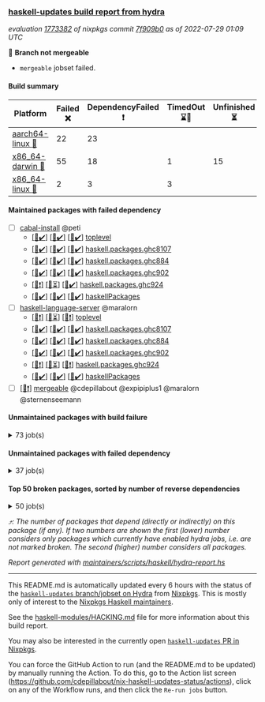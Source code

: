 ### [haskell-updates build report from hydra](https://hydra.nixos.org/jobset/nixpkgs/haskell-updates)
*evaluation [1773382](https://hydra.nixos.org/eval/1773382) of nixpkgs commit [7f909b0](https://github.com/NixOS/nixpkgs/commits/7f909b041b9c149d9b029ae2e9a0c5e2a01412df) as of 2022-07-29 01:09 UTC*

:red_circle: **Branch not mergeable**
  * `mergeable` jobset failed.

#### Build summary

 | Platform | Failed :x: | DependencyFailed :heavy_exclamation_mark: | TimedOut :hourglass::no_entry_sign: | Unfinished :hourglass_flowing_sand: | Success :heavy_check_mark: | 
 | --- | --- | --- | --- | --- | --- | 
 | [aarch64-linux :iphone:](https://hydra.nixos.org/eval/1773382?filter=.aarch64-linux) | 22 | 23 |  |  | 6335 | 
 | [x86_64-darwin :apple:](https://hydra.nixos.org/eval/1773382?filter=.x86_64-darwin) | 55 | 18 | 1 | 15 | 6246 | 
 | [x86_64-linux :penguin:](https://hydra.nixos.org/eval/1773382?filter=.x86_64-linux) | 2 | 3 | 3 |  | 6407 | 
#### Maintained packages with failed dependency
- [ ] [cabal-install](https://hydra.nixos.org/eval/1773382?filter=cabal-install) @peti
  - [[:iphone::heavy_check_mark:]](https://hydra.nixos.org/build/185565222) [[:apple::heavy_check_mark:]](https://hydra.nixos.org/build/185565026) [[:penguin::heavy_check_mark:]](https://hydra.nixos.org/build/185564111) [toplevel](https://hydra.nixos.org/eval/1773382?filter=cabal-install)
  - [[:iphone::heavy_check_mark:]](https://hydra.nixos.org/build/185558342) [[:apple::heavy_check_mark:]](https://hydra.nixos.org/build/185560465) [[:penguin::heavy_check_mark:]](https://hydra.nixos.org/build/185563273) [haskell.packages.ghc8107](https://hydra.nixos.org/eval/1773382?filter=haskell.packages.ghc8107.cabal-install)
  - [[:iphone::heavy_check_mark:]](https://hydra.nixos.org/build/185561842) [[:apple::heavy_check_mark:]](https://hydra.nixos.org/build/185566015) [[:penguin::heavy_check_mark:]](https://hydra.nixos.org/build/185556657) [haskell.packages.ghc884](https://hydra.nixos.org/eval/1773382?filter=haskell.packages.ghc884.cabal-install)
  - [[:iphone::heavy_check_mark:]](https://hydra.nixos.org/build/185567289) [[:apple::heavy_check_mark:]](https://hydra.nixos.org/build/185555947) [[:penguin::heavy_check_mark:]](https://hydra.nixos.org/build/185561410) [haskell.packages.ghc902](https://hydra.nixos.org/eval/1773382?filter=haskell.packages.ghc902.cabal-install)
  - [[:iphone::heavy_exclamation_mark:]](https://hydra.nixos.org/build/185724757) [[:apple::hourglass_flowing_sand:]](https://hydra.nixos.org/build/185724804) [[:penguin::heavy_check_mark:]](https://hydra.nixos.org/build/185724788) [haskell.packages.ghc924](https://hydra.nixos.org/eval/1773382?filter=haskell.packages.ghc924.cabal-install)
  - [[:iphone::heavy_check_mark:]](https://hydra.nixos.org/build/185564701) [[:apple::heavy_check_mark:]](https://hydra.nixos.org/build/185566914) [[:penguin::heavy_check_mark:]](https://hydra.nixos.org/build/185565643) [haskellPackages](https://hydra.nixos.org/eval/1773382?filter=haskellPackages.cabal-install)
- [ ] [haskell-language-server](https://hydra.nixos.org/eval/1773382?filter=haskell-language-server) @maralorn
  - [[:iphone::heavy_exclamation_mark:]](https://hydra.nixos.org/build/185724789) [[:apple::hourglass_flowing_sand:]](https://hydra.nixos.org/build/185724805) [[:penguin::heavy_exclamation_mark:]](https://hydra.nixos.org/build/185724783) [toplevel](https://hydra.nixos.org/eval/1773382?filter=haskell-language-server)
  - [[:iphone::heavy_check_mark:]](https://hydra.nixos.org/build/185553226) [[:apple::heavy_check_mark:]](https://hydra.nixos.org/build/185569814) [[:penguin::heavy_check_mark:]](https://hydra.nixos.org/build/185564425) [haskell.packages.ghc8107](https://hydra.nixos.org/eval/1773382?filter=haskell.packages.ghc8107.haskell-language-server)
  - [[:iphone::heavy_check_mark:]](https://hydra.nixos.org/build/185555703) [[:apple::heavy_check_mark:]](https://hydra.nixos.org/build/185553884) [[:penguin::heavy_check_mark:]](https://hydra.nixos.org/build/185557709) [haskell.packages.ghc884](https://hydra.nixos.org/eval/1773382?filter=haskell.packages.ghc884.haskell-language-server)
  - [[:iphone::heavy_check_mark:]](https://hydra.nixos.org/build/185555121) [[:apple::heavy_check_mark:]](https://hydra.nixos.org/build/185558060) [[:penguin::heavy_check_mark:]](https://hydra.nixos.org/build/185565707) [haskell.packages.ghc902](https://hydra.nixos.org/eval/1773382?filter=haskell.packages.ghc902.haskell-language-server)
  - [[:iphone::heavy_exclamation_mark:]](https://hydra.nixos.org/build/185724772) [[:apple::hourglass_flowing_sand:]](https://hydra.nixos.org/build/185724806) [[:penguin::heavy_exclamation_mark:]](https://hydra.nixos.org/build/185724796) [haskell.packages.ghc924](https://hydra.nixos.org/eval/1773382?filter=haskell.packages.ghc924.haskell-language-server)
  - [[:iphone::heavy_check_mark:]](https://hydra.nixos.org/build/185553011) [[:apple::heavy_check_mark:]](https://hydra.nixos.org/build/185568485) [[:penguin::heavy_check_mark:]](https://hydra.nixos.org/build/185561964) [haskellPackages](https://hydra.nixos.org/eval/1773382?filter=haskellPackages.haskell-language-server)
- [ ] [[:penguin::heavy_exclamation_mark:]](https://hydra.nixos.org/build/185724811) [mergeable](https://hydra.nixos.org/eval/1773382?filter=mergeable) @cdepillabout @expipiplus1 @maralorn @sternenseemann
#### Unmaintained packages with build failure
<details><summary>73 job(s) </summary>

- [ ] [[:iphone::heavy_check_mark:]](https://hydra.nixos.org/build/185567434) [[:apple::x:]](https://hydra.nixos.org/build/185552865) [[:penguin::heavy_check_mark:]](https://hydra.nixos.org/build/185553286) [haskellPackages.di-core](https://hydra.nixos.org/eval/1773382?filter=haskellPackages.di-core)  :arrow_heading_up: 8 | 11
- [ ] [[:iphone::x:]](https://hydra.nixos.org/build/185555722) [[:apple::heavy_check_mark:]](https://hydra.nixos.org/build/185570154) [[:penguin::heavy_check_mark:]](https://hydra.nixos.org/build/185558675) [haskellPackages.OrderedBits](https://hydra.nixos.org/eval/1773382?filter=haskellPackages.OrderedBits)  :arrow_heading_up: 5 | 36
- [ ] [[:iphone::heavy_check_mark:]](https://hydra.nixos.org/build/185556998) [[:apple::x:]](https://hydra.nixos.org/build/185561118) [[:penguin::heavy_check_mark:]](https://hydra.nixos.org/build/185562840) [haskellPackages.zip](https://hydra.nixos.org/eval/1773382?filter=haskellPackages.zip)  :arrow_heading_up: 5 | 11
- [ ] [[:iphone::x:]](https://hydra.nixos.org/build/185553165) [[:apple::heavy_check_mark:]](https://hydra.nixos.org/build/185558974) [[:penguin::heavy_check_mark:]](https://hydra.nixos.org/build/185561452) [haskellPackages.hw-json-simd](https://hydra.nixos.org/eval/1773382?filter=haskellPackages.hw-json-simd)  :arrow_heading_up: 2 | 8
- [ ] [[:iphone::x:]](https://hydra.nixos.org/build/185571293) [[:apple::heavy_check_mark:]](https://hydra.nixos.org/build/185568891) [[:penguin::heavy_check_mark:]](https://hydra.nixos.org/build/185558088) [haskellPackages.hw-simd](https://hydra.nixos.org/eval/1773382?filter=haskellPackages.hw-simd)  :arrow_heading_up: 2 | 8
- [ ] [[:iphone::x:]](https://hydra.nixos.org/build/185558642) [[:apple::heavy_check_mark:]](https://hydra.nixos.org/build/185562499) [[:penguin::heavy_check_mark:]](https://hydra.nixos.org/build/185553900) [haskellPackages.quic](https://hydra.nixos.org/eval/1773382?filter=haskellPackages.quic)  :arrow_heading_up: 2 | 2
- [ ] [[:iphone::x:]](https://hydra.nixos.org/build/185561074) [[:apple::heavy_check_mark:]](https://hydra.nixos.org/build/185568511) [[:penguin::heavy_check_mark:]](https://hydra.nixos.org/build/185559473) [haskellPackages.freetype2](https://hydra.nixos.org/eval/1773382?filter=haskellPackages.freetype2)  :arrow_heading_up: 1 | 8
- [ ] [[:iphone::x:]](https://hydra.nixos.org/build/185569967) [[:apple::heavy_check_mark:]](https://hydra.nixos.org/build/185567070) [[:penguin::heavy_check_mark:]](https://hydra.nixos.org/build/185554509) [haskellPackages.long-double](https://hydra.nixos.org/eval/1773382?filter=haskellPackages.long-double)  :arrow_heading_up: 1 | 2
- [ ] [[:iphone::x:]](https://hydra.nixos.org/build/185570447) [[:apple::x:]](https://hydra.nixos.org/build/185570698) [[:penguin::heavy_check_mark:]](https://hydra.nixos.org/build/185556099) [haskellPackages.easytensor](https://hydra.nixos.org/eval/1773382?filter=haskellPackages.easytensor)  :arrow_heading_up: 1 | 1
- [ ] [[:iphone::x:]](https://hydra.nixos.org/build/185560281) [[:apple::heavy_check_mark:]](https://hydra.nixos.org/build/185556375) [[:penguin::heavy_check_mark:]](https://hydra.nixos.org/build/185560287) [haskellPackages.nlopt-haskell](https://hydra.nixos.org/eval/1773382?filter=haskellPackages.nlopt-haskell)  :arrow_heading_up: 1 | 1
- [ ] [[:iphone::x:]](https://hydra.nixos.org/build/185559688) [[:apple::heavy_check_mark:]](https://hydra.nixos.org/build/185563733) [[:penguin::heavy_check_mark:]](https://hydra.nixos.org/build/185564754) [haskellPackages.swisstable](https://hydra.nixos.org/eval/1773382?filter=haskellPackages.swisstable)  :arrow_heading_up: 1 | 1
- [ ] [[:iphone::x:]](https://hydra.nixos.org/build/185557020) [[:apple::heavy_check_mark:]](https://hydra.nixos.org/build/185560407) [[:penguin::heavy_check_mark:]](https://hydra.nixos.org/build/185559016) [haskellPackages.unicode-properties](https://hydra.nixos.org/eval/1773382?filter=haskellPackages.unicode-properties)  :arrow_heading_up: 1 | 1
- [ ] [[:iphone::x:]](https://hydra.nixos.org/build/185560503) [[:apple::x:]](https://hydra.nixos.org/build/185556290) [[:penguin::x:]](https://hydra.nixos.org/build/185554155) [haskellPackages.uniform-fileio](https://hydra.nixos.org/eval/1773382?filter=haskellPackages.uniform-fileio)  :arrow_heading_up: 1 | 1
- [ ] [[:iphone::x:]](https://hydra.nixos.org/build/185565977) [[:apple::heavy_check_mark:]](https://hydra.nixos.org/build/185556051) [[:penguin::heavy_check_mark:]](https://hydra.nixos.org/build/185565256) [haskellPackages.flatparse](https://hydra.nixos.org/eval/1773382?filter=haskellPackages.flatparse)  :arrow_heading_up: 0 | 7
- [ ] [[:iphone::heavy_check_mark:]](https://hydra.nixos.org/build/185555185) [[:apple::x:]](https://hydra.nixos.org/build/185563218) [[:penguin::heavy_check_mark:]](https://hydra.nixos.org/build/185563606) [haskellPackages.PyF](https://hydra.nixos.org/eval/1773382?filter=haskellPackages.PyF)  :arrow_heading_up: 0 | 4
- [ ] [[:iphone::heavy_check_mark:]](https://hydra.nixos.org/build/185558662) [[:apple::x:]](https://hydra.nixos.org/build/185558268) [[:penguin::heavy_check_mark:]](https://hydra.nixos.org/build/185571286) [haskellPackages.hmidi](https://hydra.nixos.org/eval/1773382?filter=haskellPackages.hmidi)  :arrow_heading_up: 0 | 4
- [ ] [[:iphone::heavy_check_mark:]](https://hydra.nixos.org/build/185570870) [[:apple::x:]](https://hydra.nixos.org/build/185556733) [[:penguin::heavy_check_mark:]](https://hydra.nixos.org/build/185555207) [haskellPackages.wai-middleware-metrics](https://hydra.nixos.org/eval/1773382?filter=haskellPackages.wai-middleware-metrics)  :arrow_heading_up: 0 | 3
- [ ] [[:iphone::heavy_check_mark:]](https://hydra.nixos.org/build/185555023) [[:apple::x:]](https://hydra.nixos.org/build/185559010) [[:penguin::heavy_check_mark:]](https://hydra.nixos.org/build/185556734) [haskellPackages.posix-socket](https://hydra.nixos.org/eval/1773382?filter=haskellPackages.posix-socket)  :arrow_heading_up: 0 | 2
- [ ] [[:iphone::heavy_check_mark:]](https://hydra.nixos.org/build/185564528) [[:apple::x:]](https://hydra.nixos.org/build/185567193) [[:penguin::heavy_check_mark:]](https://hydra.nixos.org/build/185563172) [haskellPackages.gi-gdkx11](https://hydra.nixos.org/eval/1773382?filter=haskellPackages.gi-gdkx11)  :arrow_heading_up: 0 | 1
- [ ] [[:iphone::x:]](https://hydra.nixos.org/build/185570722) [[:apple::x:]](https://hydra.nixos.org/build/185559744) [[:penguin::x:]](https://hydra.nixos.org/build/185571424) [haskellPackages.gi-pangocairo](https://hydra.nixos.org/eval/1773382?filter=haskellPackages.gi-pangocairo)  :arrow_heading_up: 0 | 1
- [ ] [[:iphone::heavy_check_mark:]](https://hydra.nixos.org/build/185555894) [[:apple::x:]](https://hydra.nixos.org/build/185558652) [[:penguin::heavy_check_mark:]](https://hydra.nixos.org/build/185557347) [haskellPackages.hamid](https://hydra.nixos.org/eval/1773382?filter=haskellPackages.hamid)  :arrow_heading_up: 0 | 1
- [ ] [[:iphone::heavy_check_mark:]](https://hydra.nixos.org/build/185562738) [[:apple::x:]](https://hydra.nixos.org/build/185565159) [[:penguin::heavy_check_mark:]](https://hydra.nixos.org/build/185559651) [haskellPackages.hmatrix-morpheus](https://hydra.nixos.org/eval/1773382?filter=haskellPackages.hmatrix-morpheus)  :arrow_heading_up: 0 | 1
- [ ] [[:iphone::heavy_check_mark:]](https://hydra.nixos.org/build/185564818) [[:apple::x:]](https://hydra.nixos.org/build/185555538) [[:penguin::heavy_check_mark:]](https://hydra.nixos.org/build/185561828) [haskellPackages.huckleberry](https://hydra.nixos.org/eval/1773382?filter=haskellPackages.huckleberry)  :arrow_heading_up: 0 | 1
- [ ] [[:iphone::heavy_check_mark:]](https://hydra.nixos.org/build/185558526) [[:apple::x:]](https://hydra.nixos.org/build/185562798) [[:penguin::heavy_check_mark:]](https://hydra.nixos.org/build/185566813) [haskellPackages.openal-ffi](https://hydra.nixos.org/eval/1773382?filter=haskellPackages.openal-ffi)  :arrow_heading_up: 0 | 1
- [ ] [[:iphone::x:]](https://hydra.nixos.org/build/185552960) [[:apple::heavy_check_mark:]](https://hydra.nixos.org/build/185569464) [[:penguin::heavy_check_mark:]](https://hydra.nixos.org/build/185571579) [haskellPackages.picosat](https://hydra.nixos.org/eval/1773382?filter=haskellPackages.picosat)  :arrow_heading_up: 0 | 1
- [ ] [[:iphone::heavy_check_mark:]](https://hydra.nixos.org/build/185554469) [[:apple::x:]](https://hydra.nixos.org/build/185566542) [[:penguin::heavy_check_mark:]](https://hydra.nixos.org/build/185570436) [haskellPackages.select](https://hydra.nixos.org/eval/1773382?filter=haskellPackages.select)  :arrow_heading_up: 0 | 1
- [ ] [[:iphone::heavy_check_mark:]](https://hydra.nixos.org/build/185558820) [[:apple::x:]](https://hydra.nixos.org/build/185558735) [[:penguin::heavy_check_mark:]](https://hydra.nixos.org/build/185557865) [haskellPackages.sysinfo](https://hydra.nixos.org/eval/1773382?filter=haskellPackages.sysinfo)  :arrow_heading_up: 0 | 1
- [ ] [[:iphone::heavy_check_mark:]](https://hydra.nixos.org/build/185562422) [[:apple::x:]](https://hydra.nixos.org/build/185571142) [[:penguin::heavy_check_mark:]](https://hydra.nixos.org/build/185558453) [haskellPackages.FractalArt](https://hydra.nixos.org/eval/1773382?filter=haskellPackages.FractalArt) 
- [ ] [[:iphone::x:]](https://hydra.nixos.org/build/185570426) [[:apple::heavy_check_mark:]](https://hydra.nixos.org/build/185560525) [[:penguin::heavy_check_mark:]](https://hydra.nixos.org/build/185554226) [haskellPackages.HsASA](https://hydra.nixos.org/eval/1773382?filter=haskellPackages.HsASA) 
- [ ] [[:iphone::heavy_check_mark:]](https://hydra.nixos.org/build/185559891) [[:apple::x:]](https://hydra.nixos.org/build/185565885) [[:penguin::heavy_check_mark:]](https://hydra.nixos.org/build/185564730) [haskellPackages.chiphunk](https://hydra.nixos.org/eval/1773382?filter=haskellPackages.chiphunk) 
- [ ] [[:iphone::x:]](https://hydra.nixos.org/build/185559914) [[:apple::heavy_check_mark:]](https://hydra.nixos.org/build/185560458) [[:penguin::heavy_check_mark:]](https://hydra.nixos.org/build/185552809) [haskellPackages.comfort-fftw](https://hydra.nixos.org/eval/1773382?filter=haskellPackages.comfort-fftw) 
- [ ] [[:iphone::heavy_check_mark:]](https://hydra.nixos.org/build/185564855) [[:apple::x:]](https://hydra.nixos.org/build/185552364) [[:penguin::heavy_check_mark:]](https://hydra.nixos.org/build/185556108) [haskellPackages.diskhash](https://hydra.nixos.org/eval/1773382?filter=haskellPackages.diskhash) 
- [ ] [[:iphone::heavy_check_mark:]](https://hydra.nixos.org/build/185564725) [[:apple::x:]](https://hydra.nixos.org/build/185558243) [[:penguin::heavy_check_mark:]](https://hydra.nixos.org/build/185561746) [haskellPackages.epub-tools](https://hydra.nixos.org/eval/1773382?filter=haskellPackages.epub-tools) 
- [ ] [[:iphone::heavy_check_mark:]](https://hydra.nixos.org/build/185558211) [[:apple::x:]](https://hydra.nixos.org/build/185554698) [[:penguin::heavy_check_mark:]](https://hydra.nixos.org/build/185562235) [haskellPackages.fudgets](https://hydra.nixos.org/eval/1773382?filter=haskellPackages.fudgets) 
- [ ] [[:iphone::heavy_check_mark:]](https://hydra.nixos.org/build/185560049) [[:apple::x:]](https://hydra.nixos.org/build/185571066) [[:penguin::heavy_check_mark:]](https://hydra.nixos.org/build/185568561) [haskellPackages.gerrit](https://hydra.nixos.org/eval/1773382?filter=haskellPackages.gerrit) 
- [ ] [[:iphone::heavy_check_mark:]](https://hydra.nixos.org/build/185567652) [[:apple::x:]](https://hydra.nixos.org/build/185552642) [[:penguin::heavy_check_mark:]](https://hydra.nixos.org/build/185563758) [haskellPackages.ghc-gc-hook](https://hydra.nixos.org/eval/1773382?filter=haskellPackages.ghc-gc-hook) 
- [ ] [[:apple::x:]](https://hydra.nixos.org/build/185556113) [haskellPackages.gi-gtkosxapplication](https://hydra.nixos.org/eval/1773382?filter=haskellPackages.gi-gtkosxapplication) 
- [ ] [[:iphone::x:]](https://hydra.nixos.org/build/185562186) [[:penguin::heavy_check_mark:]](https://hydra.nixos.org/build/185566192) [haskellPackages.gnome-keyring](https://hydra.nixos.org/eval/1773382?filter=haskellPackages.gnome-keyring) 
- [ ] [[:apple::x:]](https://hydra.nixos.org/build/185570863) [haskellPackages.gtk-mac-integration](https://hydra.nixos.org/eval/1773382?filter=haskellPackages.gtk-mac-integration) 
- [ ] [[:iphone::heavy_check_mark:]](https://hydra.nixos.org/build/185554198) [[:apple::x:]](https://hydra.nixos.org/build/185564896) [[:penguin::heavy_check_mark:]](https://hydra.nixos.org/build/185567334) [haskellPackages.gtk-traymanager](https://hydra.nixos.org/eval/1773382?filter=haskellPackages.gtk-traymanager) 
- [ ] [[:apple::x:]](https://hydra.nixos.org/build/185570193) [haskellPackages.gtk3-mac-integration](https://hydra.nixos.org/eval/1773382?filter=haskellPackages.gtk3-mac-integration) 
- [ ] [[:iphone::heavy_check_mark:]](https://hydra.nixos.org/build/185561936) [[:apple::x:]](https://hydra.nixos.org/build/185571824) [[:penguin::heavy_check_mark:]](https://hydra.nixos.org/build/185553005) [haskellPackages.hid](https://hydra.nixos.org/eval/1773382?filter=haskellPackages.hid) 
- [ ] [[:iphone::heavy_check_mark:]](https://hydra.nixos.org/build/185571845) [[:apple::x:]](https://hydra.nixos.org/build/185561234) [[:penguin::heavy_check_mark:]](https://hydra.nixos.org/build/185571575) [haskellPackages.highlight](https://hydra.nixos.org/eval/1773382?filter=haskellPackages.highlight) 
- [ ] [[:iphone::heavy_check_mark:]](https://hydra.nixos.org/build/185555054) [[:apple::x:]](https://hydra.nixos.org/build/185571183) [[:penguin::heavy_check_mark:]](https://hydra.nixos.org/build/185569712) [haskellPackages.hinotify-conduit](https://hydra.nixos.org/eval/1773382?filter=haskellPackages.hinotify-conduit) 
- [ ] [[:iphone::heavy_check_mark:]](https://hydra.nixos.org/build/185561712) [[:apple::x:]](https://hydra.nixos.org/build/185565157) [[:penguin::heavy_check_mark:]](https://hydra.nixos.org/build/185566120) [haskellPackages.hsshellscript](https://hydra.nixos.org/eval/1773382?filter=haskellPackages.hsshellscript) 
- [ ] [[:iphone::heavy_check_mark:]](https://hydra.nixos.org/build/185563271) [[:apple::x:]](https://hydra.nixos.org/build/185561529) [[:penguin::heavy_check_mark:]](https://hydra.nixos.org/build/185563479) [haskellPackages.hssourceinfo](https://hydra.nixos.org/eval/1773382?filter=haskellPackages.hssourceinfo) 
- [ ] [[:iphone::heavy_check_mark:]](https://hydra.nixos.org/build/185556947) [[:apple::x:]](https://hydra.nixos.org/build/185560405) [[:penguin::heavy_check_mark:]](https://hydra.nixos.org/build/185562094) [haskellPackages.interprocess](https://hydra.nixos.org/eval/1773382?filter=haskellPackages.interprocess) 
- [ ] [[:iphone::heavy_check_mark:]](https://hydra.nixos.org/build/185555619) [[:apple::x:]](https://hydra.nixos.org/build/185552933) [[:penguin::heavy_check_mark:]](https://hydra.nixos.org/build/185553831) [haskellPackages.ipcvar](https://hydra.nixos.org/eval/1773382?filter=haskellPackages.ipcvar) 
- [ ] [[:iphone::x:]](https://hydra.nixos.org/build/185566154) [[:apple::heavy_check_mark:]](https://hydra.nixos.org/build/185569028) [[:penguin::heavy_check_mark:]](https://hydra.nixos.org/build/185571739) [haskellPackages.jammittools](https://hydra.nixos.org/eval/1773382?filter=haskellPackages.jammittools) 
- [ ] [[:apple::x:]](https://hydra.nixos.org/build/185562486) [haskellPackages.kqueue](https://hydra.nixos.org/eval/1773382?filter=haskellPackages.kqueue) 
- [ ] [[:iphone::heavy_check_mark:]](https://hydra.nixos.org/build/185558514) [[:apple::x:]](https://hydra.nixos.org/build/185561768) [[:penguin::heavy_check_mark:]](https://hydra.nixos.org/build/185559311) [haskellPackages.linux-framebuffer](https://hydra.nixos.org/eval/1773382?filter=haskellPackages.linux-framebuffer) 
- [ ] [[:iphone::heavy_check_mark:]](https://hydra.nixos.org/build/185552498) [[:apple::x:]](https://hydra.nixos.org/build/185566129) [[:penguin::heavy_check_mark:]](https://hydra.nixos.org/build/185560892) [haskellPackages.mediawiki2latex](https://hydra.nixos.org/eval/1773382?filter=haskellPackages.mediawiki2latex) 
- [ ] [[:iphone::heavy_check_mark:]](https://hydra.nixos.org/build/185570025) [[:apple::x:]](https://hydra.nixos.org/build/185563946) [[:penguin::heavy_check_mark:]](https://hydra.nixos.org/build/185555878) [haskellPackages.memfd](https://hydra.nixos.org/eval/1773382?filter=haskellPackages.memfd) 
- [ ] [[:iphone::heavy_check_mark:]](https://hydra.nixos.org/build/185558059) [[:apple::x:]](https://hydra.nixos.org/build/185559437) [[:penguin::heavy_check_mark:]](https://hydra.nixos.org/build/185558131) [haskellPackages.mercury-api](https://hydra.nixos.org/eval/1773382?filter=haskellPackages.mercury-api) 
- [ ] [[:iphone::heavy_check_mark:]](https://hydra.nixos.org/build/185561700) [[:apple::x:]](https://hydra.nixos.org/build/185562887) [[:penguin::heavy_check_mark:]](https://hydra.nixos.org/build/185553857) [haskellPackages.nano-cryptr](https://hydra.nixos.org/eval/1773382?filter=haskellPackages.nano-cryptr) 
- [ ] [[:iphone::heavy_check_mark:]](https://hydra.nixos.org/build/185567769) [[:apple::x:]](https://hydra.nixos.org/build/185567339) [[:penguin::heavy_check_mark:]](https://hydra.nixos.org/build/185558628) [haskellPackages.persistent-pagination](https://hydra.nixos.org/eval/1773382?filter=haskellPackages.persistent-pagination) 
- [ ] [[:iphone::heavy_check_mark:]](https://hydra.nixos.org/build/185557984) [[:apple::x:]](https://hydra.nixos.org/build/185566274) [[:penguin::heavy_check_mark:]](https://hydra.nixos.org/build/185571353) [haskellPackages.phatsort](https://hydra.nixos.org/eval/1773382?filter=haskellPackages.phatsort) 
- [ ] [[:iphone::heavy_check_mark:]](https://hydra.nixos.org/build/185563937) [[:apple::x:]](https://hydra.nixos.org/build/185562447) [[:penguin::heavy_check_mark:]](https://hydra.nixos.org/build/185559904) [haskellPackages.ping-wrapper](https://hydra.nixos.org/eval/1773382?filter=haskellPackages.ping-wrapper) 
- [ ] [[:iphone::heavy_check_mark:]](https://hydra.nixos.org/build/185568425) [[:apple::x:]](https://hydra.nixos.org/build/185566317) [[:penguin::heavy_check_mark:]](https://hydra.nixos.org/build/185557260) [haskellPackages.posix-timer](https://hydra.nixos.org/eval/1773382?filter=haskellPackages.posix-timer) 
- [ ] [[:iphone::heavy_check_mark:]](https://hydra.nixos.org/build/185559530) [[:apple::x:]](https://hydra.nixos.org/build/185566539) [[:penguin::heavy_check_mark:]](https://hydra.nixos.org/build/185558199) [haskellPackages.pthread](https://hydra.nixos.org/eval/1773382?filter=haskellPackages.pthread) 
- [ ] [[:iphone::heavy_check_mark:]](https://hydra.nixos.org/build/185555233) [[:apple::x:]](https://hydra.nixos.org/build/185553272) [[:penguin::heavy_check_mark:]](https://hydra.nixos.org/build/185557013) [haskellPackages.reserve](https://hydra.nixos.org/eval/1773382?filter=haskellPackages.reserve) 
- [ ] [[:iphone::x:]](https://hydra.nixos.org/build/185557498) [[:apple::heavy_check_mark:]](https://hydra.nixos.org/build/185565086) [[:penguin::heavy_check_mark:]](https://hydra.nixos.org/build/185565402) [haskellPackages.risc386](https://hydra.nixos.org/eval/1773382?filter=haskellPackages.risc386) 
- [ ] [[:iphone::heavy_check_mark:]](https://hydra.nixos.org/build/185555965) [[:apple::x:]](https://hydra.nixos.org/build/185558822) [[:penguin::heavy_check_mark:]](https://hydra.nixos.org/build/185569939) [haskellPackages.sfml-audio](https://hydra.nixos.org/eval/1773382?filter=haskellPackages.sfml-audio) 
- [ ] [[:iphone::heavy_check_mark:]](https://hydra.nixos.org/build/185561840) [[:apple::x:]](https://hydra.nixos.org/build/185559219) [[:penguin::heavy_check_mark:]](https://hydra.nixos.org/build/185568716) [haskellPackages.shared-memory](https://hydra.nixos.org/eval/1773382?filter=haskellPackages.shared-memory) 
- [ ] [[:iphone::heavy_check_mark:]](https://hydra.nixos.org/build/185559069) [[:apple::x:]](https://hydra.nixos.org/build/185558193) [[:penguin::hourglass::no_entry_sign:]](https://hydra.nixos.org/build/185552802) [haskellPackages.skews](https://hydra.nixos.org/eval/1773382?filter=haskellPackages.skews) 
- [ ] [[:iphone::x:]](https://hydra.nixos.org/build/185563264) [[:apple::x:]](https://hydra.nixos.org/build/185554942) [[:penguin::heavy_check_mark:]](https://hydra.nixos.org/build/185558737) [haskellPackages.slugify](https://hydra.nixos.org/eval/1773382?filter=haskellPackages.slugify) 
- [ ] [[:iphone::heavy_check_mark:]](https://hydra.nixos.org/build/185554617) [[:apple::x:]](https://hydra.nixos.org/build/185563898) [[:penguin::heavy_check_mark:]](https://hydra.nixos.org/build/185561488) [haskellPackages.tailfile-hinotify](https://hydra.nixos.org/eval/1773382?filter=haskellPackages.tailfile-hinotify) 
- [ ] [[:iphone::x:]](https://hydra.nixos.org/build/185563089) [[:apple::heavy_check_mark:]](https://hydra.nixos.org/build/185552452) [[:penguin::heavy_check_mark:]](https://hydra.nixos.org/build/185556608) [haskellPackages.wiringPi](https://hydra.nixos.org/eval/1773382?filter=haskellPackages.wiringPi) 
- [ ] [[:iphone::x:]](https://hydra.nixos.org/build/185553356) [[:apple::heavy_check_mark:]](https://hydra.nixos.org/build/185564638) [[:penguin::heavy_check_mark:]](https://hydra.nixos.org/build/185555735) [haskellPackages.x86-64bit](https://hydra.nixos.org/eval/1773382?filter=haskellPackages.x86-64bit) 
- [ ] [[:iphone::heavy_check_mark:]](https://hydra.nixos.org/build/185568894) [[:apple::x:]](https://hydra.nixos.org/build/185561810) [[:penguin::heavy_check_mark:]](https://hydra.nixos.org/build/185556211) [haskellPackages.xmonad-utils](https://hydra.nixos.org/eval/1773382?filter=haskellPackages.xmonad-utils) 
- [ ] [[:iphone::heavy_check_mark:]](https://hydra.nixos.org/build/185558157) [[:apple::x:]](https://hydra.nixos.org/build/185557032) [[:penguin::heavy_check_mark:]](https://hydra.nixos.org/build/185559758) [haskellPackages.yoga](https://hydra.nixos.org/eval/1773382?filter=haskellPackages.yoga) 
- [ ] [[:iphone::heavy_check_mark:]](https://hydra.nixos.org/build/185560233) [[:apple::x:]](https://hydra.nixos.org/build/185557720) [[:penguin::heavy_check_mark:]](https://hydra.nixos.org/build/185562551) [haskellPackages.zot](https://hydra.nixos.org/eval/1773382?filter=haskellPackages.zot) 
- [ ] [[:iphone::heavy_check_mark:]](https://hydra.nixos.org/build/185567165) [[:apple::x:]](https://hydra.nixos.org/build/185557621) [[:penguin::heavy_check_mark:]](https://hydra.nixos.org/build/185553430) [haskellPackages.zxcvbn-c](https://hydra.nixos.org/eval/1773382?filter=haskellPackages.zxcvbn-c) 
</details>

#### Unmaintained packages with failed dependency
<details><summary>37 job(s) </summary>

- [ ] [[:iphone::heavy_check_mark:]](https://hydra.nixos.org/build/185567223) [[:apple::heavy_exclamation_mark:]](https://hydra.nixos.org/build/185554131) [[:penguin::heavy_check_mark:]](https://hydra.nixos.org/build/185570611) [haskellPackages.di-handle](https://hydra.nixos.org/eval/1773382?filter=haskellPackages.di-handle)  :arrow_heading_up: 6 | 9
- [ ] [[:iphone::heavy_check_mark:]](https://hydra.nixos.org/build/185562914) [[:apple::heavy_exclamation_mark:]](https://hydra.nixos.org/build/185565876) [[:penguin::heavy_check_mark:]](https://hydra.nixos.org/build/185567899) [haskellPackages.di-monad](https://hydra.nixos.org/eval/1773382?filter=haskellPackages.di-monad)  :arrow_heading_up: 6 | 9
- [ ] [[:iphone::heavy_check_mark:]](https://hydra.nixos.org/build/185559249) [[:apple::heavy_exclamation_mark:]](https://hydra.nixos.org/build/185560646) [[:penguin::heavy_check_mark:]](https://hydra.nixos.org/build/185560390) [haskellPackages.di-df1](https://hydra.nixos.org/eval/1773382?filter=haskellPackages.di-df1)  :arrow_heading_up: 5 | 8
- [ ] [[:iphone::heavy_exclamation_mark:]](https://hydra.nixos.org/build/185561606) [[:apple::heavy_check_mark:]](https://hydra.nixos.org/build/185562048) [[:penguin::heavy_check_mark:]](https://hydra.nixos.org/build/185563430) [haskellPackages.PrimitiveArray](https://hydra.nixos.org/eval/1773382?filter=haskellPackages.PrimitiveArray)  :arrow_heading_up: 4 | 35
- [ ] [[:iphone::heavy_check_mark:]](https://hydra.nixos.org/build/185562273) [[:apple::heavy_exclamation_mark:]](https://hydra.nixos.org/build/185571640) [[:penguin::heavy_check_mark:]](https://hydra.nixos.org/build/185571250) [haskellPackages.xlsx](https://hydra.nixos.org/eval/1773382?filter=haskellPackages.xlsx)  :arrow_heading_up: 4 | 6
- [ ] [[:iphone::heavy_exclamation_mark:]](https://hydra.nixos.org/build/185560591) [[:apple::heavy_check_mark:]](https://hydra.nixos.org/build/185568722) [[:penguin::heavy_check_mark:]](https://hydra.nixos.org/build/185555450) [haskellPackages.BiobaseTypes](https://hydra.nixos.org/eval/1773382?filter=haskellPackages.BiobaseTypes)  :arrow_heading_up: 3 | 21
- [ ] [[:iphone::heavy_check_mark:]](https://hydra.nixos.org/build/185556002) [[:apple::heavy_exclamation_mark:]](https://hydra.nixos.org/build/185554534) [[:penguin::heavy_check_mark:]](https://hydra.nixos.org/build/185570285) [haskellPackages.cointracking-imports](https://hydra.nixos.org/eval/1773382?filter=haskellPackages.cointracking-imports)  :arrow_heading_up: 2 | 2
- [ ] [[:iphone::heavy_exclamation_mark:]](https://hydra.nixos.org/build/185564289) [[:apple::heavy_check_mark:]](https://hydra.nixos.org/build/185554883) [[:penguin::heavy_check_mark:]](https://hydra.nixos.org/build/185554781) [haskellPackages.BiobaseENA](https://hydra.nixos.org/eval/1773382?filter=haskellPackages.BiobaseENA)  :arrow_heading_up: 1 | 18
- [ ] [[:iphone::heavy_check_mark:]](https://hydra.nixos.org/build/185571141) [[:apple::heavy_exclamation_mark:]](https://hydra.nixos.org/build/185554989) [[:penguin::heavy_check_mark:]](https://hydra.nixos.org/build/185555387) [haskellPackages.di-polysemy](https://hydra.nixos.org/eval/1773382?filter=haskellPackages.di-polysemy)  :arrow_heading_up: 1 | 4
- [ ] [[:iphone::heavy_exclamation_mark:]](https://hydra.nixos.org/build/185562147) [[:apple::heavy_check_mark:]](https://hydra.nixos.org/build/185569695) [[:penguin::heavy_check_mark:]](https://hydra.nixos.org/build/185553528) [haskellPackages.http3](https://hydra.nixos.org/eval/1773382?filter=haskellPackages.http3)  :arrow_heading_up: 1 | 1
- [ ] [[:iphone::heavy_check_mark:]](https://hydra.nixos.org/build/185559989) [[:apple::heavy_exclamation_mark:]](https://hydra.nixos.org/build/185562106) [[:penguin::heavy_check_mark:]](https://hydra.nixos.org/build/185553254) [haskellPackages.moto](https://hydra.nixos.org/eval/1773382?filter=haskellPackages.moto)  :arrow_heading_up: 1 | 1
- [ ] [[:iphone::heavy_check_mark:]](https://hydra.nixos.org/build/185557307) [[:apple::heavy_exclamation_mark:]](https://hydra.nixos.org/build/185566859) [[:penguin::hourglass::no_entry_sign:]](https://hydra.nixos.org/build/185554186) [haskellPackages.wss-client](https://hydra.nixos.org/eval/1773382?filter=haskellPackages.wss-client)  :arrow_heading_up: 1 | 1
- [ ] [[:iphone::heavy_exclamation_mark:]](https://hydra.nixos.org/build/185560018) [[:apple::heavy_check_mark:]](https://hydra.nixos.org/build/185559903) [[:penguin::heavy_check_mark:]](https://hydra.nixos.org/build/185562910) [haskellPackages.BiobaseXNA](https://hydra.nixos.org/eval/1773382?filter=haskellPackages.BiobaseXNA)  :arrow_heading_up: 0 | 17
- [ ] [[:iphone::heavy_exclamation_mark:]](https://hydra.nixos.org/build/185570391) [[:apple::heavy_check_mark:]](https://hydra.nixos.org/build/185569889) [[:penguin::heavy_check_mark:]](https://hydra.nixos.org/build/185557063) [haskellPackages.hw-json-standard-cursor](https://hydra.nixos.org/eval/1773382?filter=haskellPackages.hw-json-standard-cursor)  :arrow_heading_up: 0 | 6
- [ ] [[:iphone::heavy_exclamation_mark:]](https://hydra.nixos.org/build/185553772) [[:apple::heavy_check_mark:]](https://hydra.nixos.org/build/185554478) [[:penguin::heavy_check_mark:]](https://hydra.nixos.org/build/185570836) [haskellPackages.hw-json-simple-cursor](https://hydra.nixos.org/eval/1773382?filter=haskellPackages.hw-json-simple-cursor)  :arrow_heading_up: 0 | 4
- [ ] [[:iphone::heavy_exclamation_mark:]](https://hydra.nixos.org/build/185560654) [[:apple::heavy_check_mark:]](https://hydra.nixos.org/build/185561759) [[:penguin::heavy_check_mark:]](https://hydra.nixos.org/build/185569105) [haskellPackages.BiobaseFasta](https://hydra.nixos.org/eval/1773382?filter=haskellPackages.BiobaseFasta)  :arrow_heading_up: 0 | 3
- [ ] [[:iphone::heavy_exclamation_mark:]](https://hydra.nixos.org/build/185562373) [[:apple::heavy_check_mark:]](https://hydra.nixos.org/build/185563609) [[:penguin::heavy_check_mark:]](https://hydra.nixos.org/build/185554228) [haskellPackages.hw-dsv](https://hydra.nixos.org/eval/1773382?filter=haskellPackages.hw-dsv)  :arrow_heading_up: 0 | 3
- [ ] [[:iphone::heavy_check_mark:]](https://hydra.nixos.org/build/185554870) [[:apple::heavy_exclamation_mark:]](https://hydra.nixos.org/build/185568486) [[:penguin::heavy_check_mark:]](https://hydra.nixos.org/build/185563573) [haskellPackages.di](https://hydra.nixos.org/eval/1773382?filter=haskellPackages.di)  :arrow_heading_up: 0 | 2
- [ ] [[:iphone::heavy_exclamation_mark:]](https://hydra.nixos.org/build/185568966) [[:apple::heavy_check_mark:]](https://hydra.nixos.org/build/185562223) [[:penguin::heavy_check_mark:]](https://hydra.nixos.org/build/185555975) [haskellPackages.align-audio](https://hydra.nixos.org/eval/1773382?filter=haskellPackages.align-audio) 
- [ ] [[:iphone::heavy_check_mark:]](https://hydra.nixos.org/build/185562461) [[:apple::heavy_exclamation_mark:]](https://hydra.nixos.org/build/185553730) [[:penguin::heavy_check_mark:]](https://hydra.nixos.org/build/185559710) [haskellPackages.bnb-staking-csvs](https://hydra.nixos.org/eval/1773382?filter=haskellPackages.bnb-staking-csvs) 
- [ ] [[:iphone::heavy_exclamation_mark:]](https://hydra.nixos.org/build/185562597) [[:apple::heavy_exclamation_mark:]](https://hydra.nixos.org/build/185570034) [[:penguin::heavy_check_mark:]](https://hydra.nixos.org/build/185565124) [haskellPackages.easytensor-vulkan](https://hydra.nixos.org/eval/1773382?filter=haskellPackages.easytensor-vulkan) 
- [ ] [[:iphone::heavy_exclamation_mark:]](https://hydra.nixos.org/build/185564297) [[:apple::heavy_check_mark:]](https://hydra.nixos.org/build/185565962) [[:penguin::heavy_check_mark:]](https://hydra.nixos.org/build/185558130) [haskellPackages.harfbuzz-pure](https://hydra.nixos.org/eval/1773382?filter=haskellPackages.harfbuzz-pure) 
- [ ] [[:iphone::heavy_exclamation_mark:]](https://hydra.nixos.org/build/185563385) [[:apple::heavy_check_mark:]](https://hydra.nixos.org/build/185553035) [[:penguin::heavy_check_mark:]](https://hydra.nixos.org/build/185571471) [haskellPackages.hmatrix-nlopt](https://hydra.nixos.org/eval/1773382?filter=haskellPackages.hmatrix-nlopt) 
- [ ] [[:iphone::heavy_exclamation_mark:]](https://hydra.nixos.org/build/185561656) [[:apple::heavy_check_mark:]](https://hydra.nixos.org/build/185568147) [[:penguin::heavy_check_mark:]](https://hydra.nixos.org/build/185561928) [haskellPackages.hs-swisstable-hashtables-class](https://hydra.nixos.org/eval/1773382?filter=haskellPackages.hs-swisstable-hashtables-class) 
- [ ] [[:iphone::heavy_exclamation_mark:]](https://hydra.nixos.org/build/185557831) [[:apple::heavy_check_mark:]](https://hydra.nixos.org/build/185569314) [[:penguin::heavy_check_mark:]](https://hydra.nixos.org/build/185561055) [haskellPackages.hw-simd-cli](https://hydra.nixos.org/eval/1773382?filter=haskellPackages.hw-simd-cli) 
- [ ] [[:iphone::heavy_exclamation_mark:]](https://hydra.nixos.org/build/185570358) [[:apple::heavy_check_mark:]](https://hydra.nixos.org/build/185561674) [[:penguin::heavy_check_mark:]](https://hydra.nixos.org/build/185567935) [haskellPackages.kmn-programming](https://hydra.nixos.org/eval/1773382?filter=haskellPackages.kmn-programming) 
- [ ] [[:iphone::heavy_check_mark:]](https://hydra.nixos.org/build/185559981) [[:apple::heavy_exclamation_mark:]](https://hydra.nixos.org/build/185557165) [[:penguin::heavy_check_mark:]](https://hydra.nixos.org/build/185554237) [haskellPackages.moto-postgresql](https://hydra.nixos.org/eval/1773382?filter=haskellPackages.moto-postgresql) 
- [ ] [[:iphone::heavy_check_mark:]](https://hydra.nixos.org/build/185562586) [[:apple::heavy_exclamation_mark:]](https://hydra.nixos.org/build/185567512) [[:penguin::hourglass::no_entry_sign:]](https://hydra.nixos.org/build/185568252) [haskellPackages.network-messagepack-rpc-websocket](https://hydra.nixos.org/eval/1773382?filter=haskellPackages.network-messagepack-rpc-websocket) 
- [ ] [[:iphone::heavy_check_mark:]](https://hydra.nixos.org/build/185565822) [[:apple::heavy_exclamation_mark:]](https://hydra.nixos.org/build/185563104) [[:penguin::heavy_check_mark:]](https://hydra.nixos.org/build/185568307) [haskellPackages.polysemy-log-di](https://hydra.nixos.org/eval/1773382?filter=haskellPackages.polysemy-log-di) 
- [ ] [[:iphone::heavy_exclamation_mark:]](https://hydra.nixos.org/build/185565864) [[:apple::heavy_check_mark:]](https://hydra.nixos.org/build/185559343) [[:penguin::heavy_check_mark:]](https://hydra.nixos.org/build/185571171) [haskellPackages.rounded-hw](https://hydra.nixos.org/eval/1773382?filter=haskellPackages.rounded-hw) 
- [ ] [[:iphone::heavy_check_mark:]](https://hydra.nixos.org/build/185558167) [[:apple::heavy_exclamation_mark:]](https://hydra.nixos.org/build/185558679) [[:penguin::heavy_check_mark:]](https://hydra.nixos.org/build/185566815) [haskellPackages.solana-staking-csvs](https://hydra.nixos.org/eval/1773382?filter=haskellPackages.solana-staking-csvs) 
- [ ] [[:iphone::heavy_exclamation_mark:]](https://hydra.nixos.org/build/185567569) [[:apple::heavy_check_mark:]](https://hydra.nixos.org/build/185553337) [[:penguin::heavy_check_mark:]](https://hydra.nixos.org/build/185566860) [haskellPackages.sound-collage](https://hydra.nixos.org/eval/1773382?filter=haskellPackages.sound-collage) 
- [ ] [[:iphone::heavy_exclamation_mark:]](https://hydra.nixos.org/build/185558603) [[:apple::heavy_check_mark:]](https://hydra.nixos.org/build/185566888) [[:penguin::heavy_check_mark:]](https://hydra.nixos.org/build/185556187) [haskellPackages.unicode-names](https://hydra.nixos.org/eval/1773382?filter=haskellPackages.unicode-names) 
- [ ] [[:iphone::heavy_exclamation_mark:]](https://hydra.nixos.org/build/185562011) [[:apple::heavy_exclamation_mark:]](https://hydra.nixos.org/build/185553456) [[:penguin::heavy_exclamation_mark:]](https://hydra.nixos.org/build/185554729) [haskellPackages.uniformBase](https://hydra.nixos.org/eval/1773382?filter=haskellPackages.uniformBase) 
- [ ] [[:iphone::heavy_exclamation_mark:]](https://hydra.nixos.org/build/185571244) [[:apple::heavy_check_mark:]](https://hydra.nixos.org/build/185559269) [[:penguin::heavy_check_mark:]](https://hydra.nixos.org/build/185561551) [haskellPackages.warp-quic](https://hydra.nixos.org/eval/1773382?filter=haskellPackages.warp-quic) 
- [ ] [[:iphone::heavy_check_mark:]](https://hydra.nixos.org/build/185552643) [[:apple::heavy_exclamation_mark:]](https://hydra.nixos.org/build/185568034) [[:penguin::heavy_check_mark:]](https://hydra.nixos.org/build/185561109) [haskellPackages.xbattbar](https://hydra.nixos.org/eval/1773382?filter=haskellPackages.xbattbar) 
- [ ] [[:iphone::heavy_check_mark:]](https://hydra.nixos.org/build/185570071) [[:apple::heavy_exclamation_mark:]](https://hydra.nixos.org/build/185564261) [[:penguin::heavy_check_mark:]](https://hydra.nixos.org/build/185560028) [haskellPackages.xlsx-tabular](https://hydra.nixos.org/eval/1773382?filter=haskellPackages.xlsx-tabular) 
</details>

#### Top 50 broken packages, sorted by number of reverse dependencies
<details><summary>50 job(s) </summary>

[amazonka-core](https://packdeps.haskellers.com/reverse/amazonka-core) :arrow_heading_up: 185  
[gogol-core](https://packdeps.haskellers.com/reverse/gogol-core) :arrow_heading_up: 184  
[haskell98](https://packdeps.haskellers.com/reverse/haskell98) :arrow_heading_up: 153  
[enumerator](https://packdeps.haskellers.com/reverse/enumerator) :arrow_heading_up: 56  
[util](https://packdeps.haskellers.com/reverse/util) :arrow_heading_up: 49  
[derive](https://packdeps.haskellers.com/reverse/derive) :arrow_heading_up: 48  
[amazonka](https://packdeps.haskellers.com/reverse/amazonka) :arrow_heading_up: 43  
[accelerate](https://packdeps.haskellers.com/reverse/accelerate) :arrow_heading_up: 42  
[parseargs](https://packdeps.haskellers.com/reverse/parseargs) :arrow_heading_up: 42  
[syb-with-class](https://packdeps.haskellers.com/reverse/syb-with-class) :arrow_heading_up: 42  
[MonadCatchIO-transformers](https://packdeps.haskellers.com/reverse/MonadCatchIO-transformers) :arrow_heading_up: 41  
[data-lens](https://packdeps.haskellers.com/reverse/data-lens) :arrow_heading_up: 33  
[rank1dynamic](https://packdeps.haskellers.com/reverse/rank1dynamic) :arrow_heading_up: 33  
[distributed-static](https://packdeps.haskellers.com/reverse/distributed-static) :arrow_heading_up: 31  
[language-ecmascript](https://packdeps.haskellers.com/reverse/language-ecmascript) :arrow_heading_up: 31  
[distributed-process](https://packdeps.haskellers.com/reverse/distributed-process) :arrow_heading_up: 30  
[ip](https://packdeps.haskellers.com/reverse/ip) :arrow_heading_up: 29  
[iteratee](https://packdeps.haskellers.com/reverse/iteratee) :arrow_heading_up: 29  
[jmacro](https://packdeps.haskellers.com/reverse/jmacro) :arrow_heading_up: 29  
[text-format](https://packdeps.haskellers.com/reverse/text-format) :arrow_heading_up: 28  
[mmsyn3](https://packdeps.haskellers.com/reverse/mmsyn3) :arrow_heading_up: 27  
[autodocodec-yaml](https://packdeps.haskellers.com/reverse/autodocodec-yaml) :arrow_heading_up: 26  
[crypto-numbers](https://packdeps.haskellers.com/reverse/crypto-numbers) :arrow_heading_up: 25  
[either-unwrap](https://packdeps.haskellers.com/reverse/either-unwrap) :arrow_heading_up: 25  
[web-routes-th](https://packdeps.haskellers.com/reverse/web-routes-th) :arrow_heading_up: 24  
[ixset-typed](https://packdeps.haskellers.com/reverse/ixset-typed) :arrow_heading_up: 23  
[sydtest](https://packdeps.haskellers.com/reverse/sydtest) :arrow_heading_up: 23  
[crypto-pubkey](https://packdeps.haskellers.com/reverse/crypto-pubkey) :arrow_heading_up: 22  
[haskelldb](https://packdeps.haskellers.com/reverse/haskelldb) :arrow_heading_up: 22  
[wxdirect](https://packdeps.haskellers.com/reverse/wxdirect) :arrow_heading_up: 22  
[alg](https://packdeps.haskellers.com/reverse/alg) :arrow_heading_up: 21  
[amazonka-s3](https://packdeps.haskellers.com/reverse/amazonka-s3) :arrow_heading_up: 21  
[mmsyn2](https://packdeps.haskellers.com/reverse/mmsyn2) :arrow_heading_up: 21  
[userid](https://packdeps.haskellers.com/reverse/userid) :arrow_heading_up: 21  
[wxc](https://packdeps.haskellers.com/reverse/wxc) :arrow_heading_up: 21  
[biocore](https://packdeps.haskellers.com/reverse/biocore) :arrow_heading_up: 20  
[subG](https://packdeps.haskellers.com/reverse/subG) :arrow_heading_up: 20  
[wxcore](https://packdeps.haskellers.com/reverse/wxcore) :arrow_heading_up: 20  
[attoparsec-enumerator](https://packdeps.haskellers.com/reverse/attoparsec-enumerator) :arrow_heading_up: 19  
[bytestring-show](https://packdeps.haskellers.com/reverse/bytestring-show) :arrow_heading_up: 19  
[fay](https://packdeps.haskellers.com/reverse/fay) :arrow_heading_up: 19  
[harp](https://packdeps.haskellers.com/reverse/harp) :arrow_heading_up: 19  
[hsx2hs](https://packdeps.haskellers.com/reverse/hsx2hs) :arrow_heading_up: 19  
[ixset](https://packdeps.haskellers.com/reverse/ixset) :arrow_heading_up: 19  
[wx](https://packdeps.haskellers.com/reverse/wx) :arrow_heading_up: 19  
[asn1-data](https://packdeps.haskellers.com/reverse/asn1-data) :arrow_heading_up: 18  
[dbus-core](https://packdeps.haskellers.com/reverse/dbus-core) :arrow_heading_up: 18  
[gtksourceview2](https://packdeps.haskellers.com/reverse/gtksourceview2) :arrow_heading_up: 18  
[ukrainian-phonetics-basic](https://packdeps.haskellers.com/reverse/ukrainian-phonetics-basic) :arrow_heading_up: 18  
[HGamer3D-Data](https://packdeps.haskellers.com/reverse/HGamer3D-Data) :arrow_heading_up: 17  
</details>


*:arrow_heading_up:: The number of packages that depend (directly or indirectly) on this package (if any). If two numbers are shown the first (lower) number considers only packages which currently have enabled hydra jobs, i.e. are not marked broken. The second (higher) number considers all packages.*

*Report generated with [maintainers/scripts/haskell/hydra-report.hs](https://github.com/NixOS/nixpkgs/blob/haskell-updates/maintainers/scripts/haskell/hydra-report.sh)*


----------------------------------------------------------------------

This README.md is automatically updated every 6 hours with the status of the
[`haskell-updates` branch/jobset on Hydra](https://hydra.nixos.org/jobset/nixpkgs/haskell-updates)
from [Nixpkgs](https://github.com/NixOS/nixpkgs).  This is mostly only of
interest to the [Nixpkgs Haskell maintainers](https://github.com/orgs/NixOS/teams/haskell).

See the
[haskell-modules/HACKING.md](https://github.com/NixOS/nixpkgs/blob/haskell-updates/pkgs/development/haskell-modules/HACKING.md)
file for more information about this build report.

You may also be interested in the currently open
[`haskell-updates` PR in Nixpkgs](https://github.com/nixos/nixpkgs/pulls?q=is%3Apr+is%3Aopen+head%3Ahaskell-updates).

You can force the GitHub Action to run (and the README.md to be updated) by
manually running the Action.  To do this, go to the Action list screen
(https://github.com/cdepillabout/nix-haskell-updates-status/actions),
click on any of the Workflow runs, and then click the `Re-run jobs` button.
